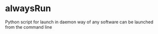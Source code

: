 # alwaysRun
Python script for launch in daemon way of any software can be launched from the command line
